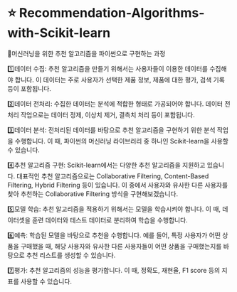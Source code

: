 # ⭐ Recommendation-Algorithms-with-Scikit-learn

📌머신러닝을 위한 추천 알고리즘을 파이썬으로 구현하는 과정

1️⃣데이터 수집: 추천 알고리즘을 만들기 위해서는 사용자들이 이용한 데이터를 수집해야 합니다. 
  이 데이터는 주로 사용자가 선택한 제품 정보, 제품에 대한 평가, 검색 기록 등이 포함됩니다.

2️⃣데이터 전처리: 수집한 데이터는 분석에 적합한 형태로 가공되어야 합니다. 데이터 전처리 작업으로는 데이터 정제, 이상치 제거, 결측치 처리 등이 포함됩니다.

3️⃣데이터 분석: 전처리된 데이터를 바탕으로 추천 알고리즘을 구현하기 위한 분석 작업을 수행합니다. 
  이 때, 파이썬의 머신러닝 라이브러리 중 하나인 Scikit-learn을 사용할 수 있습니다.

4️⃣추천 알고리즘 구현: Scikit-learn에서는 다양한 추천 알고리즘을 지원하고 있습니다. 
  대표적인 추천 알고리즘으로는 Collaborative Filtering, Content-Based Filtering, Hybrid Filtering 등이 있습니다. 
  이 중에서 사용자와 유사한 다른 사용자를 찾아 추천하는 Collaborative Filtering 방식을 구현해보겠습니다.

5️⃣모델 학습: 추천 알고리즘을 적용하기 위해서는 모델을 학습시켜야 합니다. 이 때, 데이터셋을 훈련 데이터와 테스트 데이터로 분리하여 학습을 수행합니다.

6️⃣예측: 학습된 모델을 바탕으로 추천을 수행합니다. 
  예를 들어, 특정 사용자가 어떤 상품을 구매했을 때, 해당 사용자와 유사한 다른 사용자들이 어떤 상품을 구매했는지를 바탕으로 추천 리스트를 생성할 수 있습니다.

7️⃣평가: 추천 알고리즘의 성능을 평가합니다. 이 때, 정확도, 재현율, F1 score 등의 지표를 사용할 수 있습니다.
